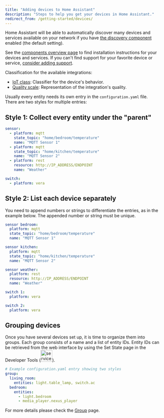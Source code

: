 ```yaml
---
title: "Adding devices to Home Assistant"
description: "Steps to help you get your devices in Home Assistant."
redirect_from: /getting-started/devices/
---
```


Home Assistant will be able to automatically discover many devices and services available on your network if you have [the discovery component](/components/discovery/) enabled (the default setting).

See the [components overview page](/components/) to find installation instructions for your devices and services. If you can't find support for your favorite device or service, [consider adding support](/developers/add_new_platform/).

Classification for the available integrations:

- [IoT class](/blog/2016/02/12/classifying-the-internet-of-things): Classifier for the device's behavior.
- [Quality scale](/docs/quality_scale/): Representation of the integration's quality.

Usually every entity needs its own entry in the `configuration.yaml` file. There are two styles for multiple entries:

## Style 1: Collect every entity under the "parent"

```yaml
sensor:
  - platform: mqtt
    state_topic: "home/bedroom/temperature"
    name: "MQTT Sensor 1"
  - platform: mqtt
    state_topic: "home/kitchen/temperature"
    name: "MQTT Sensor 2"
  - platform: rest
    resource: http://IP_ADDRESS/ENDPOINT
    name: "Weather"

switch:
  - platform: vera
```

## Style 2: List each device separately

You need to append numbers or strings to differentiate the entries, as in the example below. The appended number or string must be unique.

```yaml
sensor bedroom:
  platform: mqtt
  state_topic: "home/bedroom/temperature"
  name: "MQTT Sensor 1"

sensor kitchen:
  platform: mqtt
  state_topic: "home/kitchen/temperature"
  name: "MQTT Sensor 2"

sensor weather:
  platform: rest
  resource: http://IP_ADDRESS/ENDPOINT
  name: "Weather"

switch 1:
  platform: vera

switch 2:
  platform: vera
```

## Grouping devices

Once you have several devices set up, it is time to organize them into groups.
Each group consists of a name and a list of entity IDs. Entity IDs can be retrieved from the web interface by using the Set State page in the Developer Tools (<img src='/images/screenshots/developer-tool-states-icon.png' alt='service developer tool icon' class="no-shadow" height="38" />).

```yaml
# Example configuration.yaml entry showing two styles
group:
  living_room:
    entities: light.table_lamp, switch.ac
  bedroom:
    entities:
      - light.bedroom
      - media_player.nexus_player
```

For more details please check the [Group](/components/group/) page.
